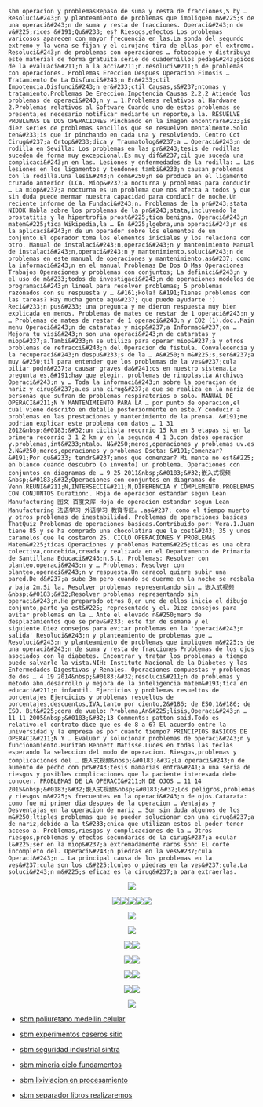 
```
sbm operacion y problemasRepaso de suma y resta de fracciones,S by … Resoluci&#243;n y planteamiento de problemas que impliquen m&#225;s de una operaci&#243;n de suma y resta de fracciones. Operaci&#243;n de v&#225;rices &#191;Qu&#233; es? Riesgos,efectos Los problemas varicosos aparecen con mayor frecuencia en las.La sonda del segundo extremo y la vena se fijan y el cirujano tira de ellas por el extremo. Resoluci&#243;n de problemas con operaciones … fotocopie y distribuya este material de forma gratuita.serie de cuadernillos pedag&#243;gicos de la evaluaci&#211;n a la acci&#211;n.resoluci&#211;n de problemas con operaciones. Problemas Ereccion Despues Operacion Fimosis … Tratamiento De La Disfunci&#243;n Er&#233;ctil Impotencia.Disfunci&#243;n er&#233;ctil Causas,s&#237;ntomas y tratamiento.Problemas De Ereccion.Impotencia Causas 2.2.2 Atiende los problemas de operaci&#243;n y … 1.Problemas relativos al Hardware 2.Problemas relativos al Software Cuando uno de estos problemas se presenta,es necesario notificar mediante un reporte,a la. RESUELVE PROBLEMAS DE DOS OPERACIONES Pinchando en la imagen encontrar&#233;is diez series de problemas sencillos que se resuelven mentalmente.Solo ten&#233;is que ir pinchando en cada una y resolviendo. Centro Cot Cirug&#237;a Ortop&#233;dica y Traumatolog&#237;a … Operaci&#243;n de rodilla en Sevilla: Los problemas en las pr&#243;tesis de rodillas suceden de forma muy excepcional.Es muy dif&#237;cil que suceda una complicaci&#243;n en las. Lesiones y enfermedades de la rodilla: … Las lesiones en los ligamentos y tendones tambi&#233;n causan problemas con la rodilla.Una lesi&#243;n com&#250;n se produce en el ligamento cruzado anterior (LCA. Miop&#237;a nocturna y problemas para conducir … La miop&#237;a nocturna es un problema que nos afecta a todos y que sin duda puede mermar nuestra capacidad para conducir de noche.Un reciente informe de la Fundaci&#243;n. Problemas de la pr&#243;stata NIDDK Habla sobre los problemas de la pr&#243;stata,incluyendo la prostatitis y la hipertrofia prost&#225;tica benigna. Operaci&#243;n matem&#225;tica Wikipedia,la … En &#225;lgebra,una operaci&#243;n es la aplicaci&#243;n de un operador sobre los elementos de un conjunto.El operador toma los elementos iniciales y los relaciona con otro. Manual de instalaci&#243;n,operaci&#243;n y mantenimiento Manual de instalaci&#243;n,operaci&#243;n y mantenimiento.soluci&#243;n de problemas en este manual de operaciones y mantenimiento,as&#237; como la informaci&#243;n en el manual Problemas De Dos O Mas Operaciones Trabajos Operaciones y problemas con conjuntos; La definici&#243;n y el uso de m&#233;todos de investigaci&#243;n de operaciones modelos de programaci&#243;n lineal para resolver problemas; 5 problemas razonados con su respuesta y … &#161;Hola! &#191;Tienes problemas con las tareas? Hay mucha gente aqu&#237; que puede ayudarte :) Reci&#233;n pus&#233; una pregunta y me dieron respuesta muy bien explicada en menos. Problemas de mates de restar de 1 operaci&#243;n y … Problemas de mates de restar de 1 operaci&#243;n y CO2 (1).doc..Main menu Operaci&#243;n de cataratas y miop&#237;a Informac&#237;on … Mejora tu visi&#243;n son una operaci&#243;n de cataratas y miop&#237;a.Tambi&#233;n se utiliza para operar miop&#237;a y otros problemas de refracci&#243;n del.Operacion de fistula. Convalecencia y la recuperaci&#243;n despu&#233;s de la … A&#250;n m&#225;s,ser&#237;a muy &#250;til para entender que los problemas de la ves&#237;cula biliar podr&#237;a causar graves da&#241;os en nuestro sistema.La pregunta es,&#191;hay que elegir. problemas de rinoplastia Archivos Operaci&#243;n y … Toda la informaci&#243;n sobre la operacion de nariz y cirug&#237;a.es una cirug&#237;a que se realiza en la nariz de personas que sufran de problemas respiratorios o solo. MANUAL DE OPERACI&#211;N Y MANTENIMIENTO PARA LA … por punto de operacion,el cual viene descrito en detalle posteriormente en este.Y conducir a problemas en las prestaciones y mantenimiento de la prensa. &#191;me podrian explicar este problema con datos … 1 31 2012&nbsp;&#0183;&#32;un ciclista recorrio 15 km en 3 etapas si en la primera recorrio 3 1 2 km y en la segunda 4 1 3.con datos operacion y.problemas,int&#233;ntalo. N&#250;meros,operaciones y problemas uv.es 2.N&#250;meros,operaciones y problemas Dseta: &#191;Comenzar? &#191;Por qu&#233; tendr&#237;amos que comenzar? Mi mente no est&#225; en blanco cuando descubro (o invento) un problema. Operaciones con conjuntos en diagramas de … 9 25 2011&nbsp;&#0183;&#32;嵌入式视频&nbsp;&#0183;&#32;Operaciones con conjuntos en diagramas de Venn.REUNI&#211;N,INTERSECCI&#211;N,DIFERENCIA Y COMPLEMENTO.PROBLEMAS CON CONJUNTOS Duration:. Hoja de operacion estandar segun Lean Manufacturing 图文 百度文库 Hoja de operacion estandar segun Lean Manufacturing 法语学习 外语学习 教育专区。.as&#237; como el tiempo muerto y otros problemas de inestabilidad. Problemas de operaciones basicas ThatQuiz Problemas de operaciones basicas.Contribuido por: Vera.1.Juan tiene 85 y se ha comprado una chocolatina que le cost&#243; 35 y unos caramelos que le costaron 25. CICLO OPERACIONES Y PROBLEMAS Matem&#225;ticas Operaciones y problemas Matem&#225;ticas es una obra colectiva,concebida,creada y realizada en el Departamento de Primaria de Santillana Educaci&#243;n,S.L. Problemas: Resolver con planteo,operaci&#243;n y … Problemas: Resolver con planteo,operaci&#243;n y respuesta.Un caracol quiere subir una pared.De d&#237;a sube 3m pero cuando se duerme en la noche se resbala y baja 2m.Si la. Resolver problemas representando sin … 嵌入式视频&nbsp;&#0183;&#32;Resolver problemas representando sin operaci&#243;n.He preparado otros 8,en uno de ellos inicio el dibujo conjunto,parte ya est&#225; representado y el. Diez consejos para evitar problemas en la … Ante el elevado n&#250;mero de desplazamientos que se prev&#233; este fin de semana y el siguiente.Diez consejos para evitar problemas en la 'operaci&#243;n salida' Resoluci&#243;n y planteamiento de problemas que … Resoluci&#243;n y planteamiento de problemas que impliquen m&#225;s de una operaci&#243;n de suma y resta de fracciones Problemas de los ojos asociados con la diabetes. Encontrar y tratar los problemas a tiempo puede salvarle la vista.NIH: Instituto Nacional de la Diabetes y las Enfermedades Digestivas y Renales. Operaciones compuestas y problemas de dos … 4 19 2014&nbsp;&#0183;&#32;resoluci&#211;n de problemas y metodo abn.desarrollo y mejora de la inteligencia matem&#193;tica en educaci&#211;n infantil. Ejercicios y problemas resueltos de porcentajes Ejercicios y problemas resueltos de porcentajes,descuentos,IVA,tanto por ciento,2&#186; de ESO,1&#186; de ESO. Bit&#225;cora de vuelo: Problema,An&#225;lisis,Operaci&#243;n … 11 11 2005&nbsp;&#0183;&#32;13 Comments: patton said.Todo es relativo.el contrato dice que es de 8 a 6? El acuerdo entre la universidad y la empresa es por cuanto tiempo? PRINCIPIOS BASICOS DE OPERACI&#211;N Y … Evaluar y solucionar problemas de operaci&#243;n y funcionamiento.Puritan Bennett Matisse.Luces en todas las teclas esperando la seleccion del modo de operacion. Riesgos,problemas y complicaciones del … 嵌入式视频&nbsp;&#0183;&#32;La operaci&#243;n de aumento de pecho con pr&#243;tesis mamarias entra&#241;a una seria de riesgos y posibles complicaciones que la paciente interesada debe conocer. PROBLEMAS DE LA OPERACI&#211;N DE OJOS … 11 14 2015&nbsp;&#0183;&#32;嵌入式视频&nbsp;&#0183;&#32;Los peligros,problemas y riesgos m&#225;s frecuentes en la operaci&#243;n de ojos.Catarata: como fue mi primer dia despues de la operacion … Ventajas y Desventajas en la operacion de nariz … Son sin duda algunos de los m&#250;ltiples problemas que se pueden solucionar con una cirug&#237;a de nariz,debido a la t&#233;cnica que utilizan estos el poder tener acceso a. Problemas,riesgos y complicaciones de la … Otros riesgos,problemas y efectos secundarios de la cirug&#237;a ocular l&#225;ser en la miop&#237;a extremadamente raros son: El corte incompleto del. Operaci&#243;n piedras en la ves&#237;cula Operaci&#243;n … La principal causa de los problemas en la ves&#237;cula son los c&#225;lculos o piedras en la ves&#237;cula.La soluci&#243;n m&#225;s eficaz es la cirug&#237;a para extraerlas. 
```

<div align="center">

<a href="https://es-crusher.shibang-china.com/github&k=sbm+operacion+y+problemas"><img src="https://static.shibang-china.com/es/crusher/logo.jpg"></a>

<a href="https://es-crusher.shibang-china.com/github&k=sbm+operacion+y+problemas"><img src="https://static.shibang-china.com/es/crusher/index.jpg"></a><a href="https://es-crusher.shibang-china.com/material.htmlgithub&k=sbm+operacion+y+problemas"><img src="https://static.shibang-china.com/es/crusher/material.jpg"></a><a href="https://es-crusher.shibang-china.com/application.htmlgithub&k=sbm+operacion+y+problemas"><img src="https://static.shibang-china.com/es/crusher/application.jpg"></a><a href="https://es-crusher.shibang-china.com/aboutus.htmlgithub&k=sbm+operacion+y+problemas"><img src="https://static.shibang-china.com/es/crusher/aboutus.jpg"></a><a href="https://es-crusher.shibang-china.com/contact.htmlgithub&k=sbm+operacion+y+problemas"><img src="https://static.shibang-china.com/es/crusher/contact.jpg"></a>

<a href="https://es-crusher.shibang-china.com/github&k=sbm+operacion+y+problemas"><img src="https://static.shibang-china.com/es/crusher/banner.jpg"></a>

<a href="https://swt.shibang-china.com/github&k=sbm+operacion+y+problemas"><img src="https://static.shibang-china.com/es/crusher/text.jpg"></a>

<a href="https://swt.shibang-china.com/github&k=sbm+operacion+y+problemas"><img src="https://static.shibang-china.com/es/crusher/chat.jpg"></a><a href="https://es-crusher.shibang-china.com/contact.htmlgithub&k=sbm+operacion+y+problemas"><img src="https://static.shibang-china.com/es/crusher/message.jpg"></a>

<a href="https://es-crusher.shibang-china.com/products/pe.htmlgithub&k=sbm+operacion+y+problemas"><img src="https://static.shibang-china.com/es/crusher/pe.jpg"></a><a href="https://es-crusher.shibang-china.com/products/pf.htmlgithub&k=sbm+operacion+y+problemas"><img src="https://static.shibang-china.com/es/crusher/pf.jpg"></a>

<a href="https://es-crusher.shibang-china.com/products/hpt.htmlgithub&k=sbm+operacion+y+problemas"><img src="https://static.shibang-china.com/es/crusher/hpt.jpg"></a><a href="https://es-crusher.shibang-china.com/products/vsi.htmlgithub&k=sbm+operacion+y+problemas"><img src="https://static.shibang-china.com/es/crusher/vsi.jpg"></a>

<a href="https://es-crusher.shibang-china.com/products/klv.htmlgithub&k=sbm+operacion+y+problemas"><img src="https://static.shibang-china.com/es/crusher/klv.jpg"></a><a href="https://es-crusher.shibang-china.com/products/portable.htmlgithub&k=sbm+operacion+y+problemas"><img src="https://static.shibang-china.com/es/crusher/portable.jpg"></a>

<a href="https://swt.shibang-china.com/github&k=sbm+operacion+y+problemas"><img src="https://static.shibang-china.com/es/crusher/case.jpg"></a>

</div>


* [sbm poliuretano medellin celular](sbm%20poliuretano%20medellin%20celular.md)

* [sbm experimentos caseros sitio](sbm%20experimentos%20caseros%20sitio.md)

* [sbm seguridad industrial sintra](sbm%20seguridad%20industrial%20sintra.md)

* [sbm mineria cielo fundamentos](sbm%20mineria%20cielo%20fundamentos.md)

* [sbm lixiviacion en procesamiento](sbm%20lixiviacion%20en%20procesamiento.md)

* [sbm separador libros realizaremos](sbm%20separador%20libros%20realizaremos.md)